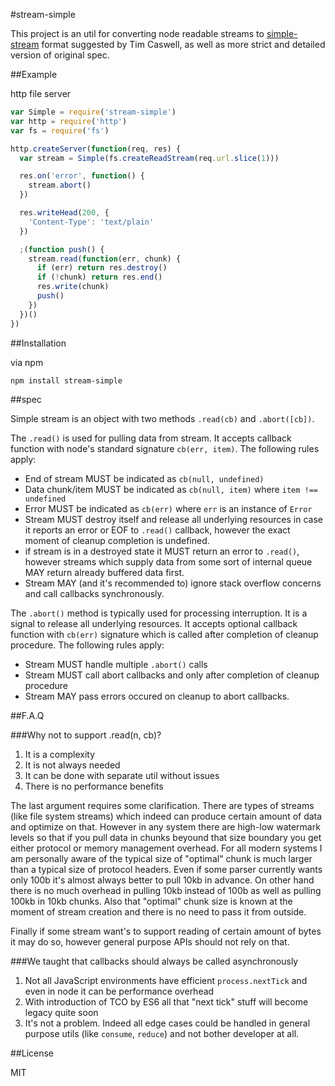 #stream-simple

This project is an util for converting node readable streams
to [simple-stream](https://github.com/creationix/js-git/blob/master/specs/simple-stream.md)
format suggested by Tim Caswell, as well as more strict and detailed version of original spec.

##Example

http file server

```javascript
var Simple = require('stream-simple')
var http = require('http')
var fs = require('fs')

http.createServer(function(req, res) {
  var stream = Simple(fs.createReadStream(req.url.slice(1)))

  res.on('error', function() {
    stream.abort()
  })

  res.writeHead(200, {
    'Content-Type': 'text/plain'
  })

  ;(function push() {
    stream.read(function(err, chunk) {
      if (err) return res.destroy()
      if (!chunk) return res.end()
      res.write(chunk)
      push()
    })
  })()
})
```

##Installation

via npm

```
npm install stream-simple
```

##spec

Simple stream is an object with two methods `.read(cb)` and `.abort([cb])`.

The `.read()` is used for pulling data from stream. It accepts callback function with
node's standard signature `cb(err, item)`. The following rules apply:

  * End of stream MUST be indicated as `cb(null, undefined)`
  * Data chunk/item MUST be indicated as `cb(null, item)` where `item !== undefined`
  * Error MUST be indicated as `cb(err)` where `err` is an instance of `Error`
  * Stream MUST destroy itself and release all underlying resources in case it reports
  an error or EOF to `.read()` callback, however the exact moment of cleanup completion is undefined.
  * if stream is in a destroyed state it MUST return an error to `.read()`, however
  streams which supply data from some sort of internal queue MAY return already buffered
  data first.
  * Stream MAY (and it's recommended to) ignore stack overflow concerns and call callbacks synchronously.

The `.abort()` method is typically used for processing interruption.
It is a signal to release all underlying resources.
It accepts optional callback function with `cb(err)` signature which is called after completion of cleanup procedure.
The following rules apply:

  * Stream MUST handle multiple `.abort()` calls
  * Stream MUST call abort callbacks and only after completion of cleanup procedure
  * Stream MAY pass errors occured on cleanup to abort callbacks.

##F.A.Q

###Why not to support .read(n, cb)?

  1. It is a complexity
  2. It is not always needed
  3. It can be done with separate util without issues
  4. There is no performance benefits

The last argument requires some clarification. There are types
of streams (like file system streams) which indeed can produce
certain amount of data and optimize on that. However in any
system there are high-low watermark levels so that
if you pull data in chunks beyound that size boundary you get
either protocol or memory management overhead. For all modern systems
I am personally aware of the typical size of "optimal" chunk is much larger
than a typical size of protocol headers. Even if some parser currently wants
only 100b it's almost always better to pull 10kb in advance. On other hand there is no
much overhead in pulling 10kb instead of 100b as well as pulling 100kb in 10kb chunks.
Also that "optimal" chunk size is known at the moment of stream creation and there is no
need to pass it from outside.

Finally if some stream want's to support reading of certain amount of bytes it may do so,
however general purpose APIs should not rely on that.

###We taught that callbacks should always be called asynchronously

  1. Not all JavaScript environments have efficient `process.nextTick`
  and even in node it can be performance overhead
  2. With introduction of TCO by ES6 all that "next tick" stuff will become
  legacy quite soon
  3. It's not a problem. Indeed all edge cases could be handled
  in general purpose utils (like `consume`, `reduce`) and not bother developer at all.


##License

MIT
